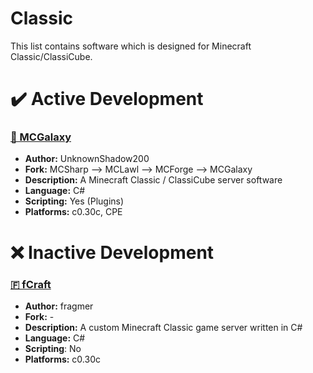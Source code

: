 # Classic
This list contains software which is designed for Minecraft Classic/ClassiCube.

# ✔️ Active Development
### [🌌 MCGalaxy](https://github.com/ClassiCube/MCGalaxy)
- **Author:** UnknownShadow200
- **Fork:** MCSharp --> MCLawl --> MCForge --> MCGalaxy
- **Description:** A Minecraft Classic / ClassiCube server software
- **Language:** C#
- **Scripting:** Yes (Plugins)
- **Platforms:** c0.30c, CPE

# ❌ Inactive Development
### [🇫 fCraft](https://web.archive.org/web/20210116033515/https://www.fcraft.net/)
- **Author:** fragmer
- **Fork:** -
- **Description:** A custom Minecraft Classic game server written in C#
- **Language:** C#
- **Scripting**: No
- **Platforms:** c0.30c
